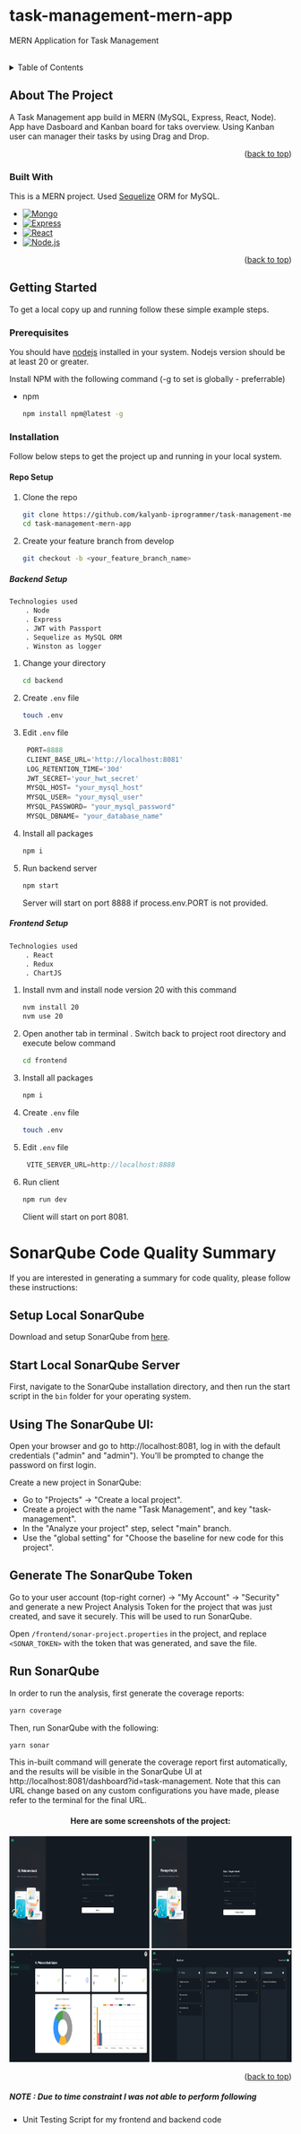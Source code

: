 # task-management-mern-app

MERN Application for Task Management

<a name="readme-top"></a>

<!--
*** READ ME for Task Management
-->

<br />

<!-- TABLE OF CONTENTS -->
<details>
  <summary>Table of Contents</summary>
  <ol>
    <li>
      <a href="#about-the-project">About The Project</a>
      <ul>
        <li><a href="#built-with">Built With</a></li>
      </ul>
    </li>
    <li>
      <a href="#getting-started">Getting Started</a>
      <ul>
        <li><a href="#prerequisites">Prerequisites</a></li>
        <li><a href="#installation">Installation</a></li>
      </ul>
    </li>
  </ol>
</details>

<!-- ABOUT THE PROJECT -->

## About The Project

<!-- [![Product Name Screen Shot][product-screenshot]](https://example.com) -->

A Task Management app build in MERN (MySQL, Express, React, Node). App have Dasboard and Kanban board for taks overview. Using Kanban user can manager their tasks by using Drag and Drop.

<p align="right">(<a href="#readme-top">back to top</a>)</p>

### Built With

This is a MERN project. Used <a href="https://sequelize.org/">Sequelize</a> ORM for MySQL.

- [![Mongo][MySQL]][MySQL-url]
- [![Express][Express.js]][Express-url]
- [![React][React.js]][React-url]
- [![Node.js][Node.js]][Node-url]

<p align="right">(<a href="#readme-top">back to top</a>)</p>

<!-- GETTING STARTED -->

## Getting Started

To get a local copy up and running follow these simple example steps.

### Prerequisites

You should have <a href="https://nodejs.org/en/download">nodejs</a> installed in your system. Nodejs version should be at least 20 or greater.

Install NPM with the following command (-g to set is globally - preferrable)

- npm
  ```sh
  npm install npm@latest -g
  ```

### Installation

Follow below steps to get the project up and running in your local system.

#### Repo Setup

1. Clone the repo

   ```sh
   git clone https://github.com/kalyanb-iprogrammer/task-management-mern-app.git
   cd task-management-mern-app
   ```

2. Create your feature branch from develop
   ```sh
   git checkout -b <your_feature_branch_name>
   ```

##### Backend Setup

    Technologies used
        . Node
        . Express
        . JWT with Passport
        . Sequelize as MySQL ORM
        . Winston as logger

1. Change your directory
   ```sh
   cd backend
   ```
2. Create `.env` file
   ```sh
   touch .env
   ```
3. Edit `.env` file

   ```js
    PORT=8888
    CLIENT_BASE_URL='http://localhost:8081'
    LOG_RETENTION_TIME='30d'
    JWT_SECRET='your_hwt_secret'
    MYSQL_HOST= "your_mysql_host"
    MYSQL_USER= "your_mysql_user"
    MYSQL_PASSWORD= "your_mysql_password"
    MYSQL_DBNAME= "your_database_name"
   ```

4. Install all packages
   ```sh
   npm i
   ```
5. Run backend server
   ```sh
   npm start
   ```
   Server will start on port 8888 if process.env.PORT is not provided.

##### Frontend Setup

    Technologies used
        . React
        . Redux
        . ChartJS

1. Install nvm and install node version 20 with this command

   ```sh
   nvm install 20
   nvm use 20
   ```

2. Open another tab in terminal . Switch back to project root directory and execute below command
   ```sh
   cd frontend
   ```
3. Install all packages

   ```sh
   npm i
   ```
3. Create `.env` file
   ```sh
   touch .env
   ```
4. Edit `.env` file

   ```js
    VITE_SERVER_URL=http://localhost:8888

5. Run client
   ```sh
   npm run dev
   ```
   Client will start on port 8081.

# SonarQube Code Quality Summary
If you are interested in generating a summary for code quality, please follow these instructions:

## Setup Local SonarQube
Download and setup SonarQube from [here](https://www.sonarsource.com/products/sonarqube/downloads/).

## Start Local SonarQube Server
First, navigate to the SonarQube installation directory, and then run the start script in the `bin` folder for your operating system.


## Using The SonarQube UI:
Open your browser and go to http://localhost:8081, log in with the default credentials ("admin" and "admin"). You'll be prompted to change the password on first login.

Create a new project in SonarQube:

- Go to "Projects" -> "Create a local project".
- Create a project with the name "Task Management", and key "task-management".
- In the "Analyze your project" step, select "main" branch.
- Use the "global setting" for "Choose the baseline for new code for this project".

## Generate The SonarQube Token
Go to your user account (top-right corner) -> "My Account" -> "Security" and generate a new Project Analysis Token for the project that was just created, and save it securely. This will be used to run SonarQube.

Open `/frontend/sonar-project.properties` in the project, and replace `<SONAR_TOKEN>` with the token that was generated, and save the file.

## Run SonarQube
In order to run the analysis, first generate the coverage reports:
```bash
yarn coverage
```

Then, run SonarQube with the following:

```bash
yarn sonar
```

This in-built command will generate the coverage report first automatically, and the results will be visible in the SonarQube UI at http://localhost:8081/dashboard?id=task-management. Note that this can URL change based on any custom configurations you have made, please refer to the terminal for the final URL.

<!-- Screenshots -->
<div align="center">
  <h4 align="center">
   Here are some screenshots of the project:
  </h4>
    <img src="frontend/public/screenshot/Screenshot from 2024-08-26 13-12-22.png" alt="Logo" width="250" height="200">
    <img src="frontend/public/screenshot/Screenshot from 2024-08-26 13-12-46.png" alt="Logo" width="250" height="200">
    <img src="frontend/public/screenshot/Screenshot from 2024-08-26 13-14-05.png" alt="Logo" width="250" height="200">
    <img src="frontend/public/screenshot/Screenshot from 2024-08-26 13-14-27.png" alt="Logo" width="250" height="200">
</div>

<p align="right">(<a href="#readme-top">back to top</a>)</p>

<h5>NOTE : Due to time constraint I was not able to perform following </h5>

<ul>
<li>Unit Testing Script for my frontend and backend code</li>
</ul>
<!-- MARKDOWN LINKS & IMAGES -->

[Node.js]: https://img.shields.io/badge/Node.js-43853D?style=for-the-badge&logo=node.js&logoColor=white
[Node-url]: https://nodejs.org/en
[React.js]: https://img.shields.io/badge/React-20232A?style=for-the-badge&logo=react&logoColor=61DAFB
[React-url]: https://reactjs.org/
[MySQL]: https://img.shields.io/badge/mysql-4479A1.svg?style=for-the-badge&logo=mysql&logoColor=white
[MySQL-url]: https://www.mysql.com/
[Express.js]: https://img.shields.io/badge/Express.js-404D59?style=for-the-badge
[Express-url]: https://expressjs.com/
